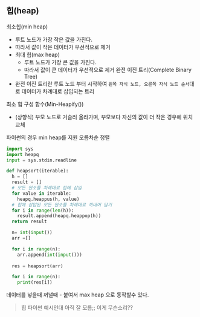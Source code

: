 ## 힙(heap)
최소힙(min heap)
  * 루트 노드가 가장 작은 값을 가진다.
  * 따라서 값이 작은 데이터가 우선적으로 제거
* 최대 힙(max heap)
  * 루트 노드가 가장 큰 값을 가진다.
  * 따라서 값이 큰 데이터가 우선적으로 제거
완전 이진 트리(Complete Binary Tree)
* 완전 이진 트리란 루트 노드 부터 시작하여 `왼쪽 자식 노드, 오른쪽 자식 노드 순서`대로 데이터가 차례대로 삽입되는 트리

최소 힙 구성 함수(Min-Heapify())
* (상향식) 부모 노드로 거슬러 올라가며, 부모보다 자신의 값이 더 작은 경우에 위치 교체

파이썬의 경우 min heap를 지원 오름차순 정렬

```python
import sys
import heapq
input = sys.stdin.readline

def heapsort(iterable):
  h = []
  result = []
  # 모든 원소를 차례대로 힙에 삽임
  for value in iterable:
    heapq.heappus(h, value)
  # 힙에 삽입된 모든 원소를 차례대로 꺼내어 담기
  for i in range(len(h)):
    result.append(heapq.heappop(h))
  return result

  n= int(input())
  arr =[]

  for i in range(n):
    arr.append(int(input()))
  
  res = heapsort(arr)

  for i in range(n):
    print(res[i])
```
데이터를 넣을때 꺼낼때 - 붙여서 max heap 으로 동작할수 있다.

> 힙 파이썬 예시인대 아직 잘 모름;; 이게 무슨소리??